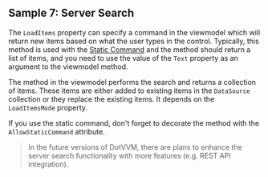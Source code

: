 ## Sample 7: Server Search

The `LoadItems` property can specify a command in the viewmodel which will return new items based on what the user types in the control.
Typically, this method is used with the [Static Command](~/pages/concepts/respond-to-user-actions/static-commands) and the method should return a list of items,
and you need to use the value of the `Text` property as an argument to the viewmodel method.

The method in the viewmodel performs the search and returns a collection of items. These items are either added to existing items in the `DataSource` collection or they replace the existing items. It depends on the `LoadItemsMode` property.

If you use the static command, don't forget to decorate the method with the `AllowStaticCommand` attribute.

> In the future versions of DotVVM, there are plans to enhance the server search functionality with more features (e.g. REST API integration). 